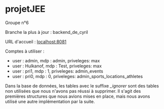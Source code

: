 # projetJEE

Groupe n°6

Branche la plus à jour : backend_de_cyril

URL d'accueil : [localhost:8081](http://localhost:8081/)

Comptes à utiliser : 
- user : admin, mdp : admin, priveleges: max
- user : Hulkanof, mdp : Test, priveleges: max
- user : pri1, mdp : 1, priveleges: admin_events
- user : pri0, mdp : 0, priveleges: admin_sports_locations_athletes

Dans la base de données, les tables avec le suffixe *_ignorer* sont des tables non utilisées que nous n'avons pas réussi à supprimer. Il s'agit des premières structures que nous avions mises en place, mais nous avons utilisé une autre implémentation par la suite.

